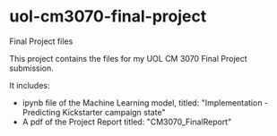 # uol-cm3070-final-project

Final Project files

This project contains the files for my UOL CM 3070 Final Project submission.

It includes:
  - ipynb file of the Machine Learning model, titled: "Implementation - Predicting Kickstarter campaign state"
  - A pdf of the Project Report titled: "CM3070_FinalReport"
